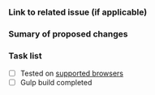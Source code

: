 ### Link to related issue (if applicable)

### Sumary of proposed changes

### Task list

- [ ] Tested on [supported browsers](https://github.com/ferdiemmen/plyr-ads#browser-support)
- [ ] Gulp build completed